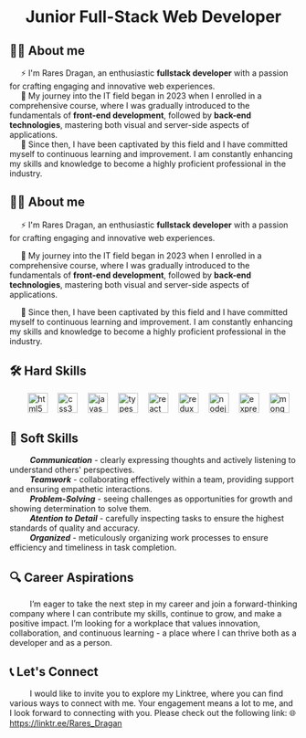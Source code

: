 <h1 align='center'>Junior Full-Stack Web Developer</h1>

<h2>👨‍💻 About me</h2>
<div>&nbsp;&nbsp;&nbsp;&nbsp; ⚡ I'm Rares Dragan, an enthusiastic <b>fullstack developer</b> with a passion for crafting engaging and innovative web experiences.</div>  
<div>&nbsp;&nbsp;&nbsp;&nbsp; 👣 My journey into the IT field began in 2023 when I enrolled in a comprehensive course, where I was gradually introduced to the fundamentals of <b>front-end development</b>, followed by <b>back-end technologies</b>, mastering both visual and server-side aspects of applications.</div>
<div>&nbsp;&nbsp;&nbsp;&nbsp; 🚀 Since then, I have been captivated by this field and I have committed myself to continuous learning and improvement. I am constantly enhancing my skills and knowledge to become a highly proficient professional in the industry.</div>

<h2>👨‍💻 About me</h2>
<p>&nbsp;&nbsp;&nbsp;&nbsp; ⚡ I'm Rares Dragan, an enthusiastic <b>fullstack developer</b> with a passion for crafting engaging and innovative web experiences.</p>  
<p>&nbsp;&nbsp;&nbsp;&nbsp; 👣 My journey into the IT field began in 2023 when I enrolled in a comprehensive course, where I was gradually introduced to the fundamentals of <b>front-end development</b>, followed by <b>back-end technologies</b>, mastering both visual and server-side aspects of applications.</p>
<p>&nbsp;&nbsp;&nbsp;&nbsp; 🚀 Since then, I have been captivated by this field and I have committed myself to continuous learning and improvement. I am constantly enhancing my skills and knowledge to become a highly proficient professional in the industry.</p>

<h2>🛠️ Hard Skills</h2>
<div>
  &nbsp;&nbsp;&nbsp;&nbsp;&nbsp;&nbsp;&nbsp;
  <img src="https://cdn.jsdelivr.net/gh/devicons/devicon/icons/html5/html5-original.svg" height="35" alt="html5 logo"  />
  <img width="10" />
  <img src="https://cdn.jsdelivr.net/gh/devicons/devicon/icons/css3/css3-original.svg" height="35" alt="css3 logo"  />
  <img width="10" />
  <img src="https://cdn.jsdelivr.net/gh/devicons/devicon/icons/javascript/javascript-original.svg" height="35" alt="javascript logo"  />
  <img width="10" />
  <img src="https://cdn.jsdelivr.net/gh/devicons/devicon/icons/typescript/typescript-original.svg" height="35" alt="typescript logo"  />
  <img width="10" />
  <img src="https://cdn.simpleicons.org/react/61DAFB" height="35" alt="react logo"  />
  <img width="10" />
  <img src="https://cdn.jsdelivr.net/gh/devicons/devicon/icons/redux/redux-original.svg" height="35" alt="redux logo"  />
  <img width="10" />
  <img src="https://cdn.simpleicons.org/nodedotjs/339933" height="35" alt="nodejs logo"  />
  <img width="10" />
  <img src="https://cdn.jsdelivr.net/gh/devicons/devicon/icons/express/express-original-wordmark.svg" height="35" alt="express logo"  />
  <img width="10" />
  <img src="https://cdn.jsdelivr.net/gh/devicons/devicon/icons/mongodb/mongodb-original-wordmark.svg" height="35" alt="mongodb logo"  />
</div>

<h2>🌟 Soft Skills</h2>
<div>&nbsp;&nbsp;&nbsp;&nbsp;&nbsp;&nbsp;&nbsp;&nbsp; <b><i>Communication</i></b> - clearly expressing thoughts and actively listening to understand others' perspectives.</div>
<div>&nbsp;&nbsp;&nbsp;&nbsp;&nbsp;&nbsp;&nbsp;&nbsp; <b><i>Teamwork</i></b> - collaborating effectively within a team, providing support and ensuring empathetic interactions.</div>
<div>&nbsp;&nbsp;&nbsp;&nbsp;&nbsp;&nbsp;&nbsp;&nbsp; <b><i>Problem-Solving</i></b> - seeing challenges as opportunities for growth and showing determination to solve them.</div>
<div>&nbsp;&nbsp;&nbsp;&nbsp;&nbsp;&nbsp;&nbsp;&nbsp; <b><i>Atention to Detail</i></b> - carefully inspecting tasks to ensure the highest standards of quality and accuracy.</div>
<div>&nbsp;&nbsp;&nbsp;&nbsp;&nbsp;&nbsp;&nbsp;&nbsp; <b><i>Organized</i></b> - meticulously organizing work processes to ensure efficiency and timeliness in task completion.</div>

<h2>🔍 Career Aspirations</h2>
<p>‎‎&nbsp;&nbsp;&nbsp;&nbsp;&nbsp;&nbsp;&nbsp;&nbsp; ‎‎I’m eager to take the next step in my career and join a forward-thinking company where I can contribute my skills, continue to grow, and make a positive impact. I’m looking for a workplace that values innovation, collaboration, and continuous learning - a place where I can thrive both as a developer and as a person.</p>

<h2>📞 Let's Connect</h2>
<p>‎‎&nbsp;&nbsp;&nbsp;&nbsp;&nbsp;&nbsp;&nbsp;&nbsp; I would like to invite you to explore my Linktree, where you can find various ways to connect with me. Your engagement means a lot to me, and I look forward to connecting with you. Please check out the following link: 🌐 <a href="https://linktr.ee/Rares_Dragan">https://linktr.ee/Rares_Dragan</a></p>

